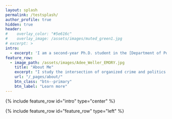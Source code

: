 ```yaml
---
layout: splash
permalink: /testsplash/
author_profile: true
hidden: true
header:
#    overlay_color: "#5e616c"
#    overlay_image: /assets/images/muted_green1.jpg
# excerpt: >
intro: 
  - excerpt: 'I am a second-year Ph.D. student in the [Department of Political Science](http://polisci.emory.edu/home/index.html) at [Emory University](https://www.emory.edu/home/index.html).'
feature_row:
  - image_path: /assets/images/Adee_Weller_EMORY.jpg
    title: "About Me"
    excerpt: "I study the intersection of organized crime and politics. My research interests include the interactions between criminal actors, criminal governance, and the impacts of crime on local politics. In my research, I combine causal inference and formal modeling with qualitative and quantitative methods."
    url: "/_pages/about/"
    btn_class: "btn--primary"
    btn_label: "Learn more"     
---
```



{% include feature_row id="intro" type="center" %}

{% include feature_row id="feature_row" type="left" %}